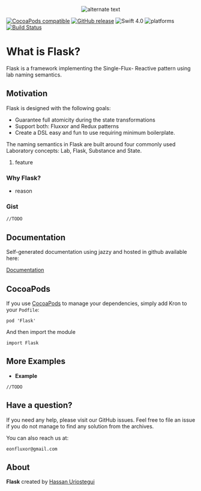  <p align="center"> 
    <img src="http://res.cloudinary.com/dmje5xfzh/image/upload/c_scale,r_60,w_280/v1536646955/static/Flask-logo.png" alt="alternate text">
 </p>
 

[![CocoaPods compatible](https://img.shields.io/cocoapods/v/Flask.svg)](#cocoapods) 
[![GitHub release](https://img.shields.io/github/release/eonfluxor/Flask.svg)](https://github.com/eonfluxor/delay/releases) 
![Swift 4.0](https://img.shields.io/badge/Swift-4.1-orange.svg) 
![platforms](https://img.shields.io/cocoapods/p/Flask.svg)
[![Build Status](https://travis-ci.org/eonfluxor/flask.svg?branch=master)](https://travis-ci.org/eonfluxor/flask)



# What is Flask?
Flask is a framework implementing the Single-Flux- Reactive pattern using lab naming semantics.

## Motivation
Flask is designed with the following goals:

* Guarantee full atomicity during the state transformations
* Support both: Fluxxor and Redux patterns
* Create a DSL easy and fun to use requiring minimum boilerplate.

The naming semantics in Flask are built around four commonly used Laboratory concepts: Lab, Flask, Substance and State.


1. feature


### Why Flask?

* reason


### Gist

```
//TODO
```


## Documentation

Self-generated documentation using jazzy and hosted in github available here:

[Documentation](https://eonfluxor.github.io/Flask/)

## CocoaPods

If you use [CocoaPods](https://cocoapods.org/pods/Flask) to manage your dependencies, simply add
Kron to your `Podfile`:

```
pod 'Flask'
```

And then import the module

```
import Flask
```
   
   
## More Examples

* **Example**


```
//TODO
```

## Have a question?
If you need any help, please visit our GitHub issues. Feel free to file an issue if you do not manage to find any solution from the archives.

You can also reach us at: 

`eonfluxor@gmail.com `

## About

**Flask** created by [Hassan Uriostegui](http://linkedin.com/in/hassanvfx) 
